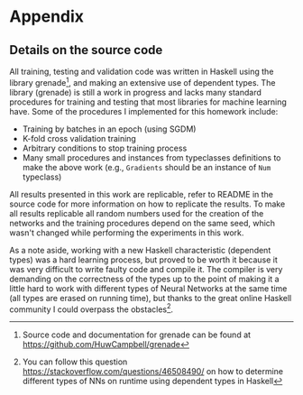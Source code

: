 # Appendix #

## Details on the source code ##

All training, testing and validation code was written in Haskell using the library
grenade[^urlgrenade], and making an extensive use of dependent types. The library
(grenade) is still a work in progress and lacks many standard procedures for training and
testing that most libraries for machine learning have. Some of the procedures I
implemented for this homework include:

- Training by batches in an epoch (using SGDM)
- K-fold cross validation training
- Arbitrary conditions to stop training process
- Many small procedures and instances from typeclasses definitions to make the above work
  (e.g., `Gradients` should be an instance of `Num` typeclass)

[^urlgrenade]: Source code and documentation for grenade can be found at
  <https://github.com/HuwCampbell/grenade>

All results presented in this work are replicable, refer to README in the source code for
more information on how to replicate the results. To make all results replicable all
random numbers used for the creation of the networks and the training procedures depend on
the same seed, which wasn't changed while performing the experiments in this work.

As a note aside, working with a new Haskell characteristic (dependent types) was a hard
learning process, but proved to be worth it because it was very difficult to write faulty
code and compile it. The compiler is very demanding on the correctness of the types up to
the point of making it a little hard to work with different types of Neural Networks at
the same time (all types are erased on running time), but thanks to the great online
Haskell community I could overpass the obstacles[^so_question].

<!--
   -[^sourcecodeurl]: As mentioned in the Introduction, the source for this homework can be
   -  found at: <https://github.com/helq/haskell-binary-classification>.
   -->

[^so_question]: You can follow this question <https://stackoverflow.com/questions/46508490/>
  on how to determine different types of NNs on runtime using dependent types in Haskell

<!-- vim:set filetype=markdown.pandoc : -->

